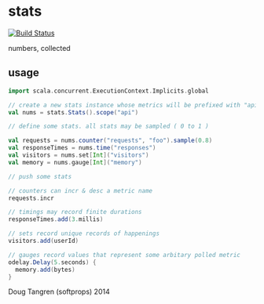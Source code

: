# stats

[![Build Status](https://travis-ci.org/softprops/stats.svg?branch=master)](https://travis-ci.org/softprops/stats)

numbers, collected

## usage

```scala
import scala.concurrent.ExecutionContext.Implicits.global

// create a new stats instance whose metrics will be prefixed with "api"
val nums = stats.Stats().scope("api")

// define some stats. all stats may be sampled ( 0 to 1 )

val requests = nums.counter("requests", "foo").sample(0.8)
val responseTimes = nums.time("responses")
val visitors = nums.set[Int]("visitors")
val memory = nums.gauge[Int]("memory")

// push some stats

// counters can incr & desc a metric name
requests.incr

// timings may record finite durations
responseTimes.add(3.millis)

// sets record unique records of happenings
visitors.add(userId)

// gauges record values that represent some arbitary polled metric
odelay.Delay(5.seconds) {
  memory.add(bytes)
}
```

Doug Tangren (softprops) 2014
